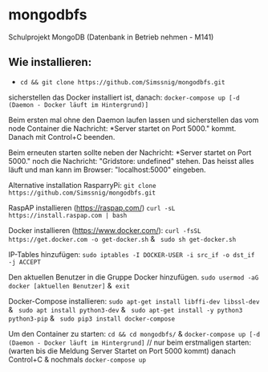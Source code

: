 # mongodbfs
Schulprojekt MongoDB (Datenbank in Betrieb nehmen - M141)


## Wie installieren:
  - ```cd && git clone https://github.com/Simssnig/mongodbfs.git```
  
sicherstellen das Docker installiert ist, danach: 
  ```docker-compose up [-d (Daemon - Docker läuft im Hintergrund)] ```

Beim ersten mal ohne den Daemon laufen lassen und sicherstellen das vom node Container die Nachricht: *Server startet on Port 5000." kommt.
Danach mit Control+C beenden.

Beim erneuten starten sollte neben der Nachricht: *Server startet on Port 5000." noch die Nachricht: "Gridstore: undefined" stehen. Das heisst alles läuft und man kann im Browser: "localhost:5000" eingeben.


Alternative installation RasparryPi:
  ```git clone https://github.com/Simssnig/mongodbfs.git```

RaspAP installieren (https://raspap.com/)
	```curl -sL https://install.raspap.com | bash```

Docker installieren (https://www.docker.com/):
	```curl -fsSL https://get.docker.com -o get-docker.sh``` & ```
	sudo sh get-docker.sh```

IP-Tables hinzufügen:
	```sudo iptables -I DOCKER-USER -i src_if -o dst_if -j ACCEPT```
   
Den aktuellen Benutzer in die Gruppe Docker hinzufügen.
  ```sudo usermod -aG docker [aktuellen Benutzer]``` &```
  exit```

Docker-Compose installieren:
	```sudo apt-get install libffi-dev libssl-dev ```& ```
	sudo apt install python3-dev``` & ```
	sudo apt-get install -y python3 python3-pip``` &  ```
	sudo pip3 install docker-compose```

Um den Container zu starten:
	```cd && cd mongodbfs/``` & ```
	docker-compose up [-d (Daemon - Docker läuft im Hintergrund] ```
		// nur beim erstmaligen starten:
      (warten bis die Meldung Server Startet on Port 5000 kommt) danach Control+C 
	      & nochmals ```docker-compose up```
